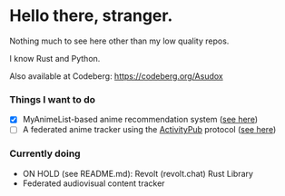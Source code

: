 # Hello there, stranger.

Nothing much to see here other than my low quality repos.

I know Rust and Python.

Also available at Codeberg: https://codeberg.org/Asudox

### Things I want to do
- [x] MyAnimeList-based anime recommendation system ([see here](https://github.com/Asudox/anote))
- [ ] A federated anime tracker using the [ActivityPub](https://www.w3.org/TR/activitypub/) protocol ([see here](https://github.com/Asudox/anifed))

### Currently doing
- ON HOLD (see README.md): Revolt (revolt.chat) Rust Library
- Federated audiovisual content tracker
